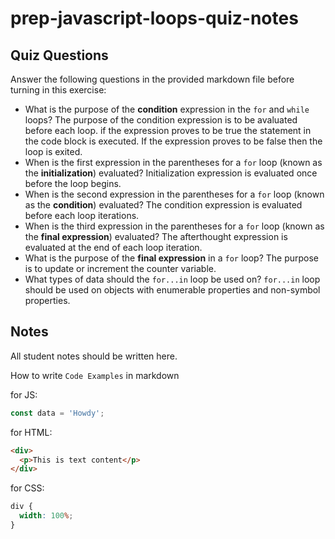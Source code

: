 # prep-javascript-loops-quiz-notes

## Quiz Questions

Answer the following questions in the provided markdown file before turning in this exercise:

- What is the purpose of the **condition** expression in the `for` and `while` loops?
The purpose of the condition expression is to be avaluated before each loop. if the expression proves to be true the statement in the code block is executed. If the expression proves to be false then the loop is exited.
- When is the first expression in the parentheses for a `for` loop (known as the **initialization**) evaluated?
Initialization expression is evaluated once before the loop begins.
- When is the second expression in the parentheses for a `for` loop (known as the **condition**) evaluated?
The condition expression is evaluated before each loop iterations.
- When is the third expression in the parentheses for a `for` loop (known as the **final expression**) evaluated?
The afterthought expression is evaluated at the end of each loop iteration.
- What is the purpose of the **final expression** in a `for` loop?
The purpose is to update or increment the counter variable.
- What types of data should the `for...in` loop be used on?
`for...in` loop should be used on objects with enumerable properties and non-symbol properties.

## Notes

All student notes should be written here.

How to write `Code Examples` in markdown

for JS:

```javascript
const data = 'Howdy';
```

for HTML:

```html
<div>
  <p>This is text content</p>
</div>
```

for CSS:

```css
div {
  width: 100%;
}
```
